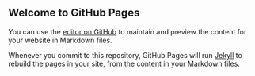 ## Welcome to GitHub Pages

You can use the [editor on GitHub](https://github.com/drebass/Needleman-Wunsch/edit/gh-pages/index.md) to maintain and preview the content for your website in Markdown files.

Whenever you commit to this repository, GitHub Pages will run [Jekyll](https://jekyllrb.com/) to rebuild the pages in your site, from the content in your Markdown files.
